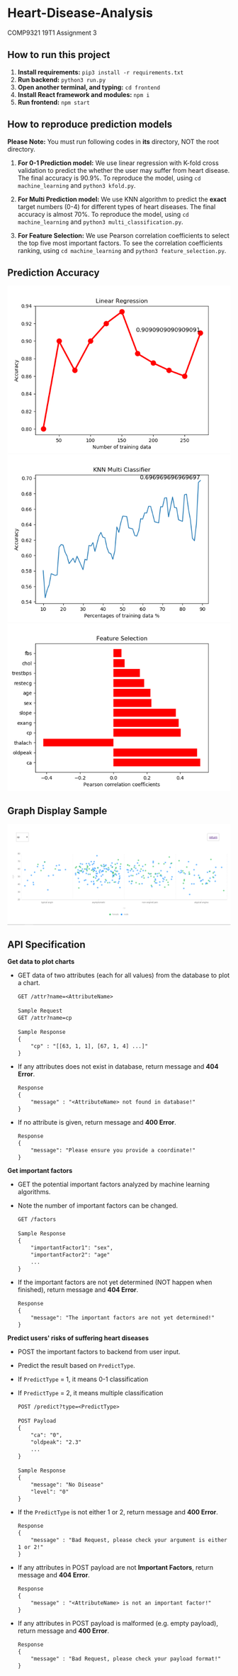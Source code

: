 # Heart-Disease-Analysis
COMP9321 19T1 Assignment 3

## How to run this project
1. **Install requirements:** `pip3 install -r requirements.txt`
2. **Run backend:** `python3 run.py`
3. **Open another terminal, and typing:** `cd frontend`
4. **Install React framework and modules:** `npm i`
5. **Run frontend:** `npm start`

## How to reproduce prediction models
**Please Note:** You must run following codes in **its** directory, NOT the root directory.

1. **For 0-1 Prediction model:** We use linear regression with K-fold cross validation to predict the whether the user may suffer from heart disease. The final accuracy is 90.9%.
To reproduce the model, using `cd machine_learning` and `python3 kfold.py`.


2. **For Multi Prediction model:** We use KNN algorithm to predict the **exact** target numbers (0-4) for different types of heart diseases. The final accuracy is almost 70%.
To reproduce the model, using `cd machine_learning` and `python3 multi_classification.py`.


3. **For Feature Selection:** We use Pearson correlation coefficients to select the top five most important factors.
To see the correlation coefficients ranking, using `cd machine_learning` and `python3 feature_selection.py`.

## Prediction Accuracy
![LR](/data/LR.png)
![KNN](/data/KNN.png)
![FS](/data/FS.png)

## Graph Display Sample
![Sample Graph](/data/Graph.png)

## API Specification

**Get data to plot charts**

- GET data of two attributes (each for all values) from the database to plot a chart.

    ```
    GET /attr?name=<AttributeName>
    
    Sample Request
    GET /attr?name=cp
    
    Sample Response
    {
        "cp" : "[[63, 1, 1], [67, 1, 4] ...]"
    }
    ```
- If any attributes does not exist in database, return message and **404 Error**.

    ```
    Response
    {
        "message" : "<AttributeName> not found in database!"
    }
    ```
- If no attribute is given, return message and **400 Error**.

    ```
    Response
    {
        "message": "Please ensure you provide a coordinate!"
    }
    ```

**Get important factors**
 
- GET the potential important factors analyzed by machine learning algorithms.
- Note the number of important factors can be changed.

    ```
    GET /factors
    
    Sample Response
    {
        "importantFactor1": "sex",
        "importantFactor2": "age"
        ...
    }
    ```
- If the important factors are not yet determined (NOT happen when finished), return message and **404 Error**.

    ```
    Response
    {
        "message": "The important factors are not yet determined!"
    }
    ```

**Predict users' risks of suffering heart diseases**

- POST the important factors to backend from user input.
- Predict the result based on `PredictType`.
- If `PredictType` = 1, it means 0-1 classification
- If `PredictType` = 2, it means multiple classification

    ```
    POST /predict?type=<PredictType>
    
    POST Payload
    {
        "ca": "0",
        "oldpeak": "2.3"
        ...
    }
    
    Sample Response
    {
        "message": "No Disease"
        "level": "0"
    }
    ```
- If the `PredictType` is not either 1 or 2, return message and **400 Error**.

    ```
    Response
    {
        "message" : "Bad Request, please check your argument is either 1 or 2!"
    }
    ```

- If any attributes in POST payload are not **Important Factors**, return message and **404 Error**.

    ```
    Response
    {
        "message" : "<AttributeName> is not an important factor!"
    }
    ```
    
- If any attributes in POST payload is malformed (e.g. empty payload), return message and **400 Error**.

    ```
    Response
    {
        "message" : "Bad Request, please check your payload format!"
    }
    ```
